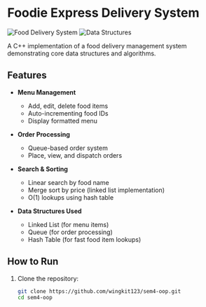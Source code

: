 # Foodie Express Delivery System

![Food Delivery System](https://img.shields.io/badge/Language-C%2B%2B-blue) ![Data Structures](https://img.shields.io/badge/Data%20Structures-Linked%20List%2C%20Queue%2C%20Hash%20Table-green)

A C++ implementation of a food delivery management system demonstrating core data structures and algorithms.

## Features

- **Menu Management**
  - Add, edit, delete food items
  - Auto-incrementing food IDs
  - Display formatted menu

- **Order Processing**
  - Queue-based order system
  - Place, view, and dispatch orders

- **Search & Sorting**
  - Linear search by food name
  - Merge sort by price (linked list implementation)
  - O(1) lookups using hash table

- **Data Structures Used**
  - Linked List (for menu items)
  - Queue (for order processing)
  - Hash Table (for fast food item lookups)

## How to Run

1. Clone the repository:
   ```bash
   git clone https://github.com/wingkit123/sem4-oop.git
   cd sem4-oop
